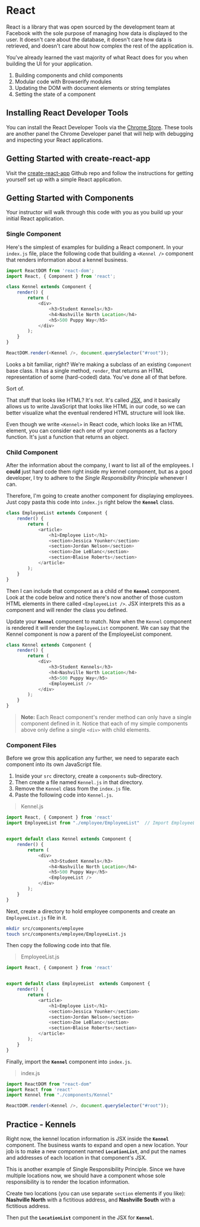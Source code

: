# React

React is a library that was open sourced by the development team at Facebook with the sole purpose of managing how data is displayed to the user. It doesn't care about the database, it doesn't care how data is retrieved, and doesn't care about how complex the rest of the application is.

You've already learned the vast majority of what React does for you when building the UI for your application.

1. Building components and child components
1. Modular code with Browserify modules
1. Updating the DOM with document elements or string templates
1. Setting the state of a component

## Installing React Developer Tools

You can install the React Developer Tools via the [Chrome Store](https://chrome.google.com/webstore/detail/react-developer-tools/fmkadmapgofadopljbjfkapdkoienihi). These tools are another panel the Chrome Developer panel that will help with debugging and inspecting your React applications.

## Getting Started with create-react-app

Visit the [create-react-app](https://github.com/facebook/create-react-app/) Github repo and follow the instructions for getting yourself set up with a simple React application.

## Getting Started with Components

Your instructor will walk through this code with you as you build up your initial React application.

### Single Component

Here's the simplest of examples for building a React component. In your `index.js` file, place the following code that building a `<Kennel />` component that renders information about a kennel business.

```js
import ReactDOM from 'react-dom';
import React, { Component } from 'react';

class Kennel extends Component {
    render() {
        return (
            <div>
                <h3>Student Kennels</h3>
                <h4>Nashville North Location</h4>
                <h5>500 Puppy Way</h5>
            </div>
        );
    }
}

ReactDOM.render(<Kennel />, document.querySelector("#root"));
```
Looks a bit familiar, right? We're making a subclass of an existing `Component` base class. It has a single method, `render`, that returns an HTML representation of some (hard-coded) data. You've done all of that before.

Sort of.

That stuff that looks like HTML? It's not. It's called [JSX](https://reactjs.org/docs/introducing-jsx.html), and it basically allows us to write JavaScript that looks like HTML in our code, so we can better visualize what the eventual rendered HTML structure will look like.

Even though we write `<Kennel>` in React code, which looks like an HTML element, you can consider each one of your components as a factory function. It's just a function that returns an object.

### Child Component

After the information about the company, I want to list all of the employees. I **could** just hard code them right inside my kennel component, but as a good developer, I try to adhere to the *Single Responsibility Principle* whenever I can.

Therefore, I'm going to create another component for displaying employees. Just copy pasta this code into `index.js` right below the **`Kennel`** class.

```js
class EmployeeList extends Component {
    render() {
        return (
            <article>
                <h1>Employee List</h1>
                <section>Jessica Younker</section>
                <section>Jordan Nelson</section>
                <section>Zoe LeBlanc</section>
                <section>Blaise Roberts</section>
            </article>
        );
    }
}
```

Then I can include that component as a child of the **`Kennel`** component. Look at the code below and notice there's now another of those custom HTML elements in there called `<EmployeeList />`. JSX interprets this as a component and will render the class you defined.

Update your **`Kennel`** component to match. Now when the `Kennel` component is rendered it will render the `EmployeeList` component. We can say that the Kennel component is now a parent of the EmployeeList component.

```js
class Kennel extends Component {
    render() {
        return (
            <div>
                <h3>Student Kennels</h3>
                <h4>Nashville North Location</h4>
                <h5>500 Puppy Way</h5>
                <EmployeeList />
            </div>
        );
    }
}
```

> **Note:** Each React component's render method can only have a single component defined in it. Notice that each of my simple components above only define a single `<div>` with child elements.

### Component Files

Before we grow this application any further, we need to separate each component into its own JavaScript file.

1. Inside your `src` directory, create a `components` sub-directory.
1. Then create a file named `Kennel.js` in that directory.
1. Remove the `Kennel` class from the `index.js` file.
1. Paste the following code into `Kennel.js`.

> Kennel.js

```js
import React, { Component } from 'react'
import EmployeeList from "./employee/EmployeeList"  // Import EmployeeList component


export default class Kennel extends Component {
    render() {
        return (
            <div>
                <h3>Student Kennels</h3>
                <h4>Nashville North Location</h4>
                <h5>500 Puppy Way</h5>
                <EmployeeList />
            </div>
        );
    }
}
```

Next, create a directory to hold employee components and create an `EmployeeList.js` file in it.

```sh
mkdir src/components/employee
touch src/components/employee/EmployeeList.js
```

Then copy the following code into that file.

> EmployeeList.js

```js
import React, { Component } from 'react'


export default class EmployeeList  extends Component {
    render() {
        return (
            <article>
                <h1>Employee List</h1>
                <section>Jessica Younker</section>
                <section>Jordan Nelson</section>
                <section>Zoe LeBlanc</section>
                <section>Blaise Roberts</section>
            </article>
        );
    }
}
```

Finally, import the **`Kennel`** component into `index.js`.

> index.js

```js
import ReactDOM from "react-dom"
import React from 'react'
import Kennel from "./components/Kennel"

ReactDOM.render(<Kennel />, document.querySelector("#root"));
```

## Practice - Kennels

Right now, the kennel location information is JSX inside the **`Kennel`** component. The business wants to expand and open a new location. Your job is to make a new component named **`LocationList`**, and put the names and addresses of each location in that component's JSX.

This is another example of Single Responsibility Principle. Since we have multiple locations now, we should have a component whose sole responsibility is to render the location information.

Create two locations (you can use separate `section` elements if you like): **Nashville North** with a fictitious address, and **Nashville South** with a fictitious address.

Then put the **`LocationList`** component in the JSX for **`Kennel`**.
